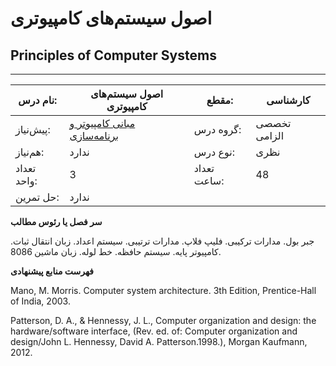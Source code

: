 # اصول سیستم‌های کامپیوتری
## Principles of Computer Systems
_______________________________________________________________________________
| نام درس:    | اصول سیستم‌های کامپیوتری                                                        | مقطع:       | کارشناسی     |
| ----------- | ------------------------------------------------------------------------------- | ----------- | ------------ |
| پیش‌نیاز:   | [مبانی کامپیوتر و برنامه‌سازی](../base/Fundamentals-of-Computer-Programming.md) | گروه درس:   | تخصصی الزامی |
| هم‌نیاز:    | ندارد                                                                           | نوع درس:    | نظری         |
| تعداد واحد: | 3                                                                               | تعداد ساعت: | 48           |
| حل تمرین:   |  ندارد                                                                          |             |              |

**سر فصل یا رئوس مطالب**

جبر بول. مدارات ترکیبی. فلیپ فلاپ. مدارات ترتیبی. سیستم اعداد. زبان انتقال ثبات. کامپیوتر پایه. سیستم حافظه. خط لوله. زبان ماشین 8086.

**فهرست منابع پیشنهادی**

Mano, M. Morris. Computer system architecture. 3th Edition, Prentice-Hall of India, 2003.

Patterson, D. A., & Hennessy, J. L., Computer organization and design: the hardware/software interface, (Rev. ed. of: Computer organization and design/John L. Hennessy, David A. Patterson.1998.), Morgan Kaufmann, 2012.
